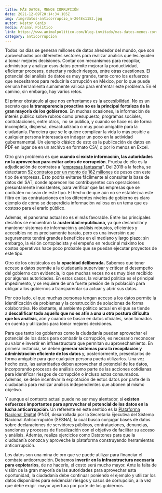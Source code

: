 ```yaml
---
title: MÁS DATOS, MENOS CORRUPCIÓN
date: 2021-12-09T20:14:34.105Z
img: /img/datos-anticorrupcio_n-2048x1182.jpg
autor: Néstor Genis
medio: Animal Político
link: https://www.animalpolitico.com/blog-invitado/mas-datos-menos-corrupcion/
category: anticorrupcion
---
```

<!--StartFragment-->

Todos los días se generan millones de datos alrededor del mundo, que son aprovechados por diferentes sectores para realizar análisis que les ayuden a tomar mejores decisiones. Contar con mecanismos para recopilar, administrar y analizar esos datos permite mejorar la productividad, eficientar procesos, detectar y reducir riesgos, entre otras cuestiones. El potencial del análisis de datos es muy grande, tanto como los esfuerzos que necesitamos para reducir la corrupción en México, por lo que puede ser una herramienta sumamente valiosa para enfrentar este problema. En el camino, sin embargo, hay varios retos.

El primer obstáculo al que nos enfrentamos es la accesibilidad. No es un secreto que **la transparencia proactiva no es la principal fortaleza de la gran mayoría de los gobiernos**. En muchas ocasiones, la información de interés público sobre rubros como presupuesto, programas sociales, contrataciones, entre otros,  no se publica, y cuando se hace es de forma incompleta, dispersa, desactualizada o muy poco amigable para la ciudadanía. Pareciera que se le quiere complicar la vida lo más posible a cualquier persona interesada en indagar un poco en la actividad gubernamental. Un ejemplo clásico de esto es la publicación de datos en PDF en lugar de en un archivo en formato CSV, o por lo menos en Excel.

Otro gran problema es que **cuando sí existe información, las autoridades no la aprovechan para evitar actos de corrupción**. Prueba de ello es la adjudicación de contratos a “[empresas fantasma](http://omawww.sat.gob.mx/cifras_sat/Paginas/datos/vinculo.html?page=ListCompleta69B.html)”. Del 2019 a la fecha, se detectaron [52 contratos por un monto de 162 millones](https://contralacorrupcion.mx/compranet-al-tercer-trimestre-de-2021-discrecionalidad-y-empresas-fantasma-en-la-4t) de pesos con este tipo de empresas. Esto podría evitarse fácilmente al consultar la base de datos del SAT, donde aparecen los contribuyentes con operaciones presuntamente inexistentes, para verificar que las empresas que se contraten no sean de este tipo. El hecho de que aún no se establezca este filtro en las contrataciones en los diferentes niveles de gobierno es claro ejemplo de cómo se desperdicia información valiosa en un tema que es costoso para el erario público.

Además, el panorama actual no es el más favorable. Entre los principales desafíos se encuentran la a**usteridad republicana,** ya que desarrollar y mantener sistemas de información y análisis robustos, eficientes y accesibles no es precisamente barato, pero es una inversión que seguramente tendrá grandes beneficios en el mediano y largo plazo; sin embargo, la visión cortoplacista y el empeño en reducir al máximo los costos operativos hace poco probable que se puedan ejecutar proyectos de este tipo.

Otro de los obstáculos es la **opacidad deliberada.** Sabemos que tener acceso a datos permite a la ciudadanía supervisar y criticar el desempeño del gobierno con evidencia, lo que muchas veces no es muy bien recibido por algunas autoridades. En estos casos, la voluntad política es el principal impedimento, y se requiere de una fuerte presión de la población para obligar a los gobiernos a transparentar su actuar y abrir sus datos.

Por otro lado, el que muchas personas tengan acceso a los datos permite la identificación de problemas y la construcción de soluciones de forma colaborativa. No obstante, el ambiente político actual en el que se tiende a **descalificar todo aquello que no es afín a una u otra postura dificulta que los análisis**, aún y cuando se basan en datos oficiales, sean tomados en cuenta y utilizados para tomar mejores decisiones.

Para que tanto los gobiernos como la ciudadanía puedan aprovechar el potencial de los datos para combatir la corrupción, es necesario reconocer su valor e invertir en infraestructura que permitan su aprovechamiento. En primera instancia, se deben **generar sistemas para la recopilación y administración eficiente de los datos** y, posteriormente, presentarlos de forma amigable para que cualquier persona pueda utilizarlos. Una vez hecho esto, las autoridades deben aprovechar el potencial de los datos, incorporando procesos de análisis como parte de las acciones cotidianas para identificar riesgos de corrupción o incluso actos consumados. Además, se debe incentivar la explotación de estos datos por parte de la ciudadanía para realizar análisis independientes que abonen al mismo objetivo.

Y aunque el contexto actual puede no ser muy alentador, sí **existen esfuerzos importantes para aprovechar el potencial de los datos en la lucha anticorrupción**. Un referente en este sentido es la [Plataforma Nacional Digital](https://www.plataformadigitalnacional.org/) (PND), desarrollada por la Secretaría Ejecutiva del Sistema Nacional Anticorrupción (SESNA), la cual busca conjugar bases de datos sobre declaraciones de servidores públicos, contrataciones, denuncias, sanciones y procesos de fiscalización con el objetivo de facilitar su acceso y análisis. Además, realiza ejercicios como Datatones para que la ciudadanía conozca y aproveche la plataforma construyendo herramientas anticorrupción.

Los datos son una mina de oro que se puede utilizar para financiar el combate anticorrupción. Debemos **invertir en la infraestructura necesaria para explotarlos**, de no hacerlo, el costo será mucho mayor. Ante la falta de visión de la gran mayoría de las autoridades para aprovechar esta oportunidad, la ciudadanía debe continuar poniendo el ejemplo y utilizar los datos disponibles para evidenciar riesgos y casos de corrupción, a la vez que debe exigir  mayor apertura por parte de los gobiernos.

<!--EndFragment-->